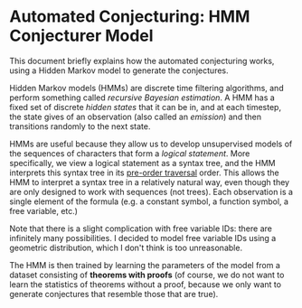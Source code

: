 # Automated Conjecturing: HMM Conjecturer Model

This document briefly explains how the automated conjecturing works, using a Hidden Markov model to generate the conjectures.

Hidden Markov models (HMMs) are discrete time filtering algorithms, and perform something called *recursive Bayesian estimation*. A HMM has a fixed set of discrete *hidden states* that it can be in, and at each timestep, the state gives of an observation (also called an *emission*) and then transitions randomly to the next state.

HMMs are useful because they allow us to develop unsupervised models of the sequences of characters that form a *logical statement*. More specifically, we view a logical statement as a syntax tree, and the HMM interprets this syntax tree in its [pre-order traversal](https://en.wikipedia.org/wiki/Tree_traversal#Pre-order_(NLR)) order. This allows the HMM to interpret a syntax tree in a relatively natural way, even though they are only designed to work with sequences (not trees). Each observation is a single element of the formula (e.g. a constant symbol, a function symbol, a free variable, etc.)

Note that there is a slight complication with free variable IDs: there are infinitely many possibilities. I decided to model free variable IDs using a geometric distribution, which I don't think is too unreasonable.

The HMM is then trained by learning the parameters of the model from a dataset consisting of **theorems with proofs** (of course, we do not want to learn the statistics of theorems without a proof, because we only want to generate conjectures that resemble those that are true).

